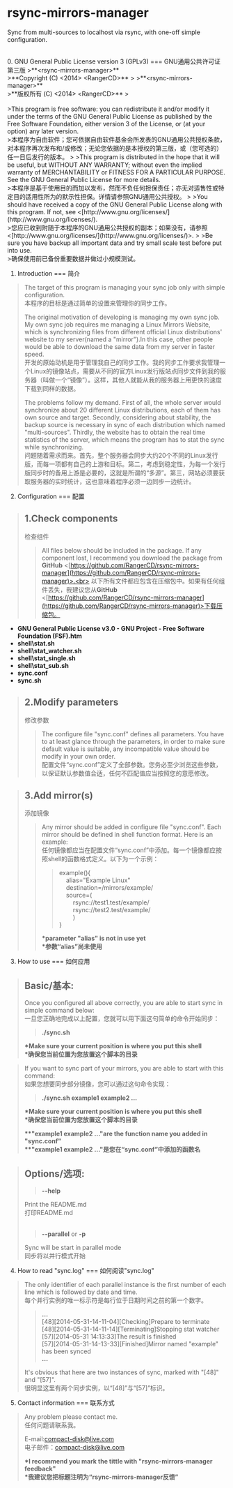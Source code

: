 rsync-mirrors-manager
===
Sync from multi-sources to localhost via rsync, with one-off simple configuration.

<br>
0. GNU General Public License version 3 (GPLv3)
===
GNU通用公共许可证第三版
>**&lt;rsync-mirrors-manager>**<br>
>**Copyright (C) &lt;2014>  &lt;RangerCD>**
>
>**&lt;rsync-mirrors-manager>**<br>
>**版权所有 (C) &lt;2014>  &lt;RangerCD>**
><br><br>
>This program is free software: you can redistribute it and/or modify it under the terms of the GNU General Public License as published by the Free Software Foundation, either version 3 of the License, or (at your option) any later version.<br>
>本程序为自由软件；您可依据自由软件基金会所发表的GNU通用公共授权条款，对本程序再次发布和/或修改；无论您依据的是本授权的第三版，或（您可选的）任一日后发行的版本。
>
>This program is distributed in the hope that it will be useful, but WITHOUT ANY WARRANTY; without even the implied warranty of MERCHANTABILITY or FITNESS FOR A PARTICULAR PURPOSE.  See the GNU General Public License for more details.<br>
>本程序是基于使用目的而加以发布，然而不负任何担保责任；亦无对适售性或特定目的适用性所为的默示性担保。详情请参照GNU通用公共授权。
>
>You should have received a copy of the GNU General Public License along with this program.  If not, see &lt;[http://www.gnu.org/licenses/](http://www.gnu.org/licenses/).<br>
>您应已收到附随于本程序的GNU通用公共授权的副本；如果没有，请参照&lt;[http://www.gnu.org/licenses/](http://www.gnu.org/licenses/)>.
>
>Be sure you have backup all important data and try small scale test before put into use.<br>
>确保使用前已备份重要数据并做过小规模测试。

1. Introduction
===
简介
>The target of this program is managing your sync job only with simple configuration.<br>
>本程序的目标是通过简单的设置来管理你的同步工作。
>
>The original motivation of developing is managing my own sync job. My own sync job requires me managing a Linux Mirrors Website, which is synchronizing files from different official Linux distributions' website to my server(named a "mirror").In this case, other people would be able to download the same data from my server in faster speed.<br>
>开发的原始动机是用于管理我自己的同步工作。我的同步工作要求我管理一个Linux的镜像站点，需要从不同的官方Linux发行版站点同步文件到我的服务器（叫做一个“镜像”）。这样，其他人就能从我的服务器上用更快的速度下载到同样的数据。
>
>The problems follow my demand. First of all, the whole server would synchronize about 20 different Linux distributions, each of them has own source and target. Secondly, considering about stability, the backup source is necessary in sync of each distribution which named "multi-sources". Thirdly, the website has to obtain the real time statistics of the server, which means the program has to stat the sync while synchronizing.<br>
>问题随着需求而来。首先，整个服务器会同步大约20个不同的Linux发行版，而每一项都有自己的上游和目标。第二，考虑到稳定性，为每一个发行版同步时的备用上游是必要的，这就是所谓的“多源”。第三，网站必须要获取服务器的实时统计，这也意味着程序必须一边同步一边统计。

2. Configuration
===
配置
>1.Check components
>---
>检查组件
>>All files below should be included in the package. If any component lost, I recommend you download the package from **GitHub** &lt;[https://github.com/RangerCD/rsync-mirrors-manager](https://github.com/RangerCD/rsync-mirrors-manager)>.<br>
>>以下所有文件都应包含在压缩包中。如果有任何组件丢失，我建议您从**GitHub** &lt;[https://github.com/RangerCD/rsync-mirrors-manager](https://github.com/RangerCD/rsync-mirrors-manager)>下载压缩包。
>>
+ **GNU General Public License v3.0 - GNU Project - Free Software Foundation (FSF).htm**
+ **shell\stat.sh**
+ **shell\stat_watcher.sh**
+ **shell\stat_single.sh**
+ **shell\stat_sub.sh**
+ **sync.conf**
+ **sync.sh**

>2.Modify parameters
>---
>修改参数
>>The configure file "sync.conf" defines all parameters. You have to at least glance through the parameters, in order to make sure default value is suitable, any incompatible value should be modify in your own order.<br>
>>配置文件“sync.conf”定义了全部参数。您务必至少浏览这些参数，以保证默认参数值合适，任何不匹配值应当按照您的意愿修改。

>3.Add mirror(s)
>---
>添加镜像
>>Any mirror should be added in configure file "sync.conf". Each mirror should be defined in shell function format. Here is an example:<br>
>>任何镜像都应当在配置文件“sync.conf”中添加。每一个镜像都应按照shell的函数格式定义。以下为一个示例：
>>>example(){<br>
>>>&#160;&#160;&#160;&#160;alias="Example Linux"<br>
>>>&#160;&#160;&#160;&#160;destination=/mirrors/example/<br>
>>>&#160;&#160;&#160;&#160;source=(<br>
>>>&#160;&#160;&#160;&#160;&#160;&#160;&#160;&#160;rsync://test1.test/example/<br>
>>>&#160;&#160;&#160;&#160;&#160;&#160;&#160;&#160;rsync://test2.test/example/<br>
>>>&#160;&#160;&#160;&#160;&#160;&#160;&#160;&#160;)<br>
>>>}<br>
>>
>>**\*parameter "alias" is not in use yet**<br>
>>**\*参数“alias”尚未使用**

3. How to use
===
如何应用
>Basic/基本:
>---
>Once you configured all above correctly, you are able to start sync in simple command below:<br>
>一旦您正确地完成以上配置，您就可以用下面这句简单的命令开始同步：
>>**./sync.sh**
>
>**\*Make sure your current position is where you put this shell**<br>
>**\*确保您当前位置为您放置这个脚本的目录**

>If you want to sync part of your mirrors, you are able to start with this command:<br>
>如果您想要同步部分镜像，您可以通过这句命令实现：
>>**./sync.sh example1 example2 ...**
>
>**\*Make sure your current position is where you put this shell**<br>
>**\*确保您当前位置为您放置这个脚本的目录**
>
>**\*\*"example1 example2 ..."are the function name you added in "sync.conf"**<br>
>**\*\*"example1 example2 ..."是您在“sync.conf”中添加的函数名**

>Options/选项:
>---
>>**--help**
>
>Print the README.md<br>
>打印README.md
><br><br>
>>**--parallel** or **-p**
>
>Sync will be start in parallel mode<br>
>同步将以并行模式开始

4. How to read "sync.log"
===
如何阅读"sync.log"
>The only identifier of each parallel instance is the first number of each line which is followed by date and time.<br>
>每个并行实例的唯一标示符是每行位于日期时间之前的第一个数字。
>
>>**...**<br>
>>[48][2014-05-31-14-11-04][Checking]Prepare to terminate<br>
>>[48][2014-05-31-14-11-14][Terminating]Stopping stat watcher<br>
>>[57][2014-05-31 14:13:33]The result is finished<br>
>>[57][2014-05-31-14-13-33][Finished]Mirror named "example" has been synced<br>
>>**...**<br>
>
>It's obvious that here are two instances of sync, marked with "[48]" and "[57]".<br>
>很明显这里有两个同步实例，以“[48]”与“[57]”标识。

5. Contact information
===
联系方式
>Any problem please contact me.<br>
>任何问题请联系我。
>
>E-mail:compact-disk@live.com<br>
>电子邮件：compact-disk@live.com
>
>**\*I recommend you mark the tittle with "rsync-mirrors-manager feedback"**<br>
>**\*我建议您把标题注明为“rsync-mirrors-manager反馈”**